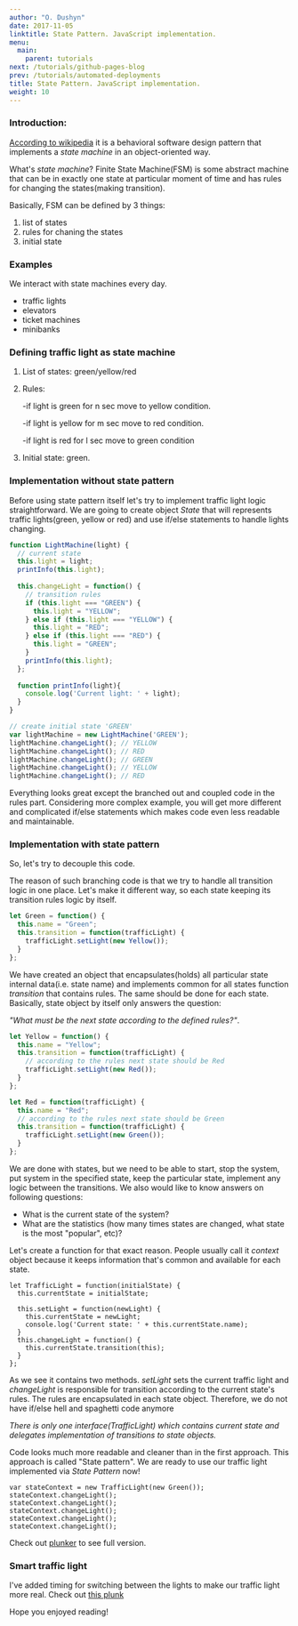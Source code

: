 ```yaml
---
author: "O. Dushyn"
date: 2017-11-05
linktitle: State Pattern. JavaScript implementation.
menu:
  main:
    parent: tutorials
next: /tutorials/github-pages-blog
prev: /tutorials/automated-deployments
title: State Pattern. JavaScript implementation.
weight: 10
---
```


### Introduction: 
[According to wikipedia](https://en.wikipedia.org/wiki/State_pattern) it is a behavioral software design pattern that 
implements a *state machine* in an object-oriented way.

What's *state machine*?
Finite State Machine(FSM) is some abstract machine that can be in exactly one state at particular moment of time and 
has rules for changing the states(making transition).


Basically, FSM can be defined by 3 things:

1. list of states
2. rules for chaning the states
3. initial state

### Examples

We interact with state machines every day.  

- traffic lights
- elevators
- ticket machines
- minibanks

### Defining traffic light as state machine

1. List of states: green/yellow/red
2. Rules:   

    -if light is green for n sec move to yellow condition.
    
    -if light is yellow for m sec move to red condition.
    
    -if light is red for l sec move to green condition
3. Initial state: green.

### Implementation without state pattern

Before using state pattern itself let's try to implement traffic light logic straightforward. We are going to create
object *State* that will represents traffic lights(green, yellow or red) and use if/else statements to handle lights 
changing.  

```js
function LightMachine(light) {
  // current state  
  this.light = light;
  printInfo(this.light);
  
  this.changeLight = function() {
    // transition rules  
    if (this.light === "GREEN") {
      this.light = "YELLOW";
    } else if (this.light === "YELLOW") {
      this.light = "RED";
    } else if (this.light === "RED") {
      this.light = "GREEN";
    }
    printInfo(this.light);
  };
  
  function printInfo(light){
    console.log('Current light: ' + light);
  }
}

// create initial state 'GREEN'
var lightMachine = new LightMachine('GREEN');
lightMachine.changeLight(); // YELLOW
lightMachine.changeLight(); // RED
lightMachine.changeLight(); // GREEN
lightMachine.changeLight(); // YELLOW
lightMachine.changeLight(); // RED
```

Everything looks great except the branched out and coupled code in the rules part. Considering more complex example, you will get 
more different and complicated if/else statements which makes code even less readable and maintainable.

### Implementation with state pattern

So, let's try to decouple this code.

The reason of such branching code is that we try to handle all transition logic in one place. Let's make it different way, 
so each state keeping its transition rules logic by itself.
```js
let Green = function() {
  this.name = "Green";
  this.transition = function(trafficLight) {
    trafficLight.setLight(new Yellow());
  }
};
```
We have created an object that encapsulates(holds) all particular state internal data(i.e. state name) 
and implements common for all states function *transition* that contains rules. 
The same should be done for each state. Basically, state object by itself only answers the question: 

*"What must be the next state according to the defined rules?"*.
```js
let Yellow = function() {
  this.name = "Yellow";
  this.transition = function(trafficLight) {
    // according to the rules next state should be Red
    trafficLight.setLight(new Red());
  }
};

let Red = function(trafficLight) {
  this.name = "Red";
  // according to the rules next state should be Green
  this.transition = function(trafficLight) {
    trafficLight.setLight(new Green());
  }
};
```

We are done with states, but we need to be able to start, stop the system, put system in the specified state, 
keep the particular state, implement any logic between the transitions.
We also would like to know answers on following questions:

- What is the current state of the system?
- What are the statistics (how many times states are changed, what state is the most "popular", etc)?

Let's create a function for that exact reason. People usually  call it *context* object because it keeps information 
that's common and available for each state.

```
let TrafficLight = function(initialState) {
  this.currentState = initialState;
  
  this.setLight = function(newLight) {
    this.currentState = newLight;
    console.log('Current state: ' + this.currentState.name);
  }
  this.changeLight = function() {
    this.currentState.transition(this);
  }
};
```

As we see it contains two methods. *setLight* sets the current traffic light and *changeLight* is responsible 
for transition according to the current state's rules. The rules are encapsulated in each state object. 
Therefore, we do not have if/else hell and spaghetti code anymore

*There is only one interface(TrafficLight) which contains current state and delegates implementation of transitions to state objects.*

Code looks much more readable and cleaner than in the first approach. This approach is called "State pattern".
We are ready to use our traffic light implemented via *State Pattern* now!
```
var stateContext = new TrafficLight(new Green());
stateContext.changeLight();
stateContext.changeLight();
stateContext.changeLight();
stateContext.changeLight();
stateContext.changeLight();
```
Check out [plunker](http://plnkr.co/edit/iJo6CfGjX0EuiZ9BIj4l) to see full version.

### Smart traffic light

I've added timing for switching between the lights to make our traffic light more real.
Check out [this plunk](http://plnkr.co/edit/V5bUWp)

Hope you enjoyed reading!